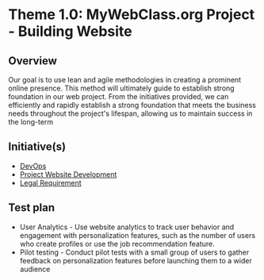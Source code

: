 # Theme 1.0: MyWebClass.org Project - Building Website
## Overview
Our goal is to use lean and agile methodologies in creating a prominent online presence.
This method will ultimately guide to establish strong foundation in our web project. From the initiatives
provided, we can efficiently and rapidly establish a strong foundation that meets the business needs
throughout the project's lifespan, allowing us to maintain success in the long-term

## Initiative(s)
* [DevOps](theme_1/initiative_1.md)
* [Project Website Development](/theme_1/initiative_2.md)
* [Legal Requirement](/theme_1/initiative_3.md)

## Test plan
* User Analytics - Use website analytics to track user behavior and engagement with personalization features, such as the number of users who create profiles or use the job recommendation feature.
* Pilot testing - Conduct pilot tests with a small group of users to gather feedback on personalization features before launching them to a wider audience
